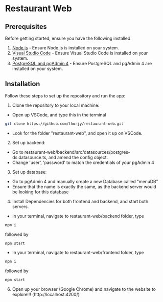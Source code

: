 # Restaurant Web

## Prerequisites

Before getting started, ensure you have the following installed:

1. [Node.js](https://nodejs.org/) - Ensure Node.js is installed on your system.
2. [Visual Studio Code](https://code.visualstudio.com/) - Ensure Visual Studio Code is installed on your system.
3. [PostgreSQL and pgAdmin 4](https://www.pgadmin.org/download/) - Ensure PostgreSQL and pgAdmin 4 are installed on your system.

## Installation

Follow these steps to set up the repository and run the app:

1. Clone the repository to your local machine:
  - Open up VSCode, and type this in the terminal
```bash
git clone https://github.com/thorjy/restaurant-web.git
```
  - Look for the folder "restaurant-web", and open it up on VSCode.


2. Set up backend:
  - Go to restaurant-web/backend/src/datasources/postgres-ds.datasource.ts, and amend the config object.
  - Change 'user', 'password' to match the credentials of your pgAdmin 4
3. Set up database:
- Go to pgAdmin 4 and manually create a new Database called "menuDB"
- Ensure that the name is exactly the same, as the backend server would be looking for this database
4. Install Dependencies for both frontend and backend, and start both servers.
  - In your terminal, navigate to restaurant-web/backend folder, type 
  ```bash
npm i
```
followed by
 ```bash
npm start
```
  - In your terminal, navigate to restaurant-web/frontend folder, type
 ```bash
npm i
```
followed by
 ```bash
npm start
```
6. Open up your browser (Google Chrome) and navigate to the website to explore!!! (http://localhost:4200/)
